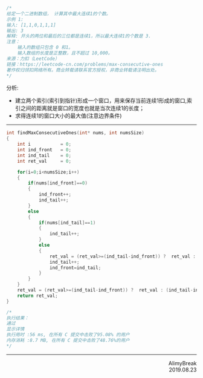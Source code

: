 ```C
/*
给定一个二进制数组， 计算其中最大连续1的个数。
示例 1:
输入: [1,1,0,1,1,1]
输出: 3
解释: 开头的两位和最后的三位都是连续1，所以最大连续1的个数是 3.
注意：
    输入的数组只包含 0 和1。
    输入数组的长度是正整数，且不超过 10,000。
来源：力扣（LeetCode）
链接：https://leetcode-cn.com/problems/max-consecutive-ones
著作权归领扣网络所有。商业转载请联系官方授权，非商业转载请注明出处。
*/
```
分析:
+ 建立两个索引(索引到指针)形成一个窗口，用来保存当前连续1形成的窗口,索引之间的距离就是窗口的宽度也就是当次连续1的长度；
+ 求得连续1的窗口大小的最大值(注意边界条件)

***
```C
int findMaxConsecutiveOnes(int* nums, int numsSize)
{
    int i           = 0;
    int ind_front   = 0;
    int ind_tail    = 0;
    int ret_val     = 0;

    for(i=0;i<numsSize;i++)
    {
        if(nums[ind_front]==0)
        {
            ind_front++;
            ind_tail++;
        }
        else
        {
            if(nums[ind_tail]==1)
            {
                ind_tail++;
            }
            else
            {
                ret_val = (ret_val>=(ind_tail-ind_front)) ?  ret_val : (ind_tail-ind_front);
                ind_tail++;
                ind_front=ind_tail;
            }
        }
    }
    ret_val = (ret_val>=(ind_tail-ind_front)) ?  ret_val : (ind_tail-ind_front);
    return ret_val;
}

/*
执行结果：
通过
显示详情
执行用时 :56 ms, 在所有 C 提交中击败了95.08% 的用户
内存消耗 :8.7 MB, 在所有 C 提交中击败了48.76%的用户
*/
```


***
<div align = right>
AlimyBreak
</div>
<div align = right>
2019.08.23
</div>